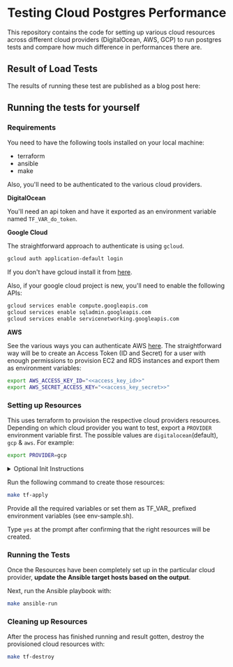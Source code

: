 # Testing Cloud Postgres Performance

This repository contains the code for setting up various cloud resources across
different cloud providers (DigitalOcean, AWS, GCP) to run postgres tests
and compare how much difference in performances there are.

## Result of Load Tests

The results of running these test are published as a blog post here: <TBD>


## Running the tests for yourself

### Requirements

You need to have the following tools installed on your local machine:

- terraform
- ansible
- make

Also, you'll need to be authenticated to the various cloud providers.

**DigitalOcean**

You'll need an api token and have it exported as an environment variable named `TF_VAR_do_token`.

**Google Cloud**

The straightforward approach to authenticate is using `gcloud`.
```sh
gcloud auth application-default login
```

If you don't have gcloud install it from [here](https://cloud.google.com/sdk/docs/install).

Also, if your google cloud project is new, you'll need to enable the following APIs:

```sh
gcloud services enable compute.googleapis.com
gcloud services enable sqladmin.googleapis.com
gcloud services enable servicenetworking.googleapis.com
```

**AWS**

See the various ways you can authenticate AWS [here](https://registry.terraform.io/providers/hashicorp/aws/latest/docs#authentication-and-configuration).
The straightforward way will be to create an Access Token (ID and Secret) for a user with 
enough permissions to provision EC2 and RDS instances and export them as environment variables:

```sh
export AWS_ACCESS_KEY_ID="<<access_key_id>>"
export AWS_SECRET_ACCESS_KEY="<<access_key_secret>>"
```

### Setting up Resources

This uses terraform to provision the respective cloud providers resources.
Depending on which cloud provider you want to test, export a `PROVIDER` environment variable first.
The possible values are `digitalocean`(default), `gcp` & `aws`. For example:

```sh
export PROVIDER=gcp
```

<details>
  <summary>Optional Init Instructions</summary>

  If this is your first time running any terraform command for your provider, then you need to run:
  ```sh
  make tf-init
  ```
</details>

Run the following command to create those resources:

```sh
make tf-apply
```

Provide all the required variables or set them as TF_VAR_ prefixed environment variables (see env-sample.sh).

Type `yes` at the prompt after confirming that the right resources will be created.

### Running the Tests

Once the Resources have been completely set up in the particular cloud provider, **update the Ansible target hosts based on the output**.

Next, run the Ansible playbook with:

```sh
make ansible-run
```

### Cleaning up Resources

After the process has finished running and result gotten, destroy the provisioned cloud resources with:

```sh
make tf-destroy
```